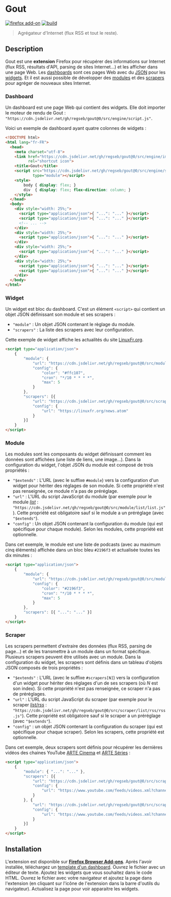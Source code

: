 # Gout

[![firefox add-on][img-firefox_add-on]][link-firefox_add-on]
[![build][img-build]][link-build]

> Agrégateur d'Internet (flux RSS et tout le reste).

## Description

Gout est une **extension** Firefox pour récupérer des informations sur Internet
(flux RSS, résultats d'API, parsing de sites Internet...) et les afficher dans
une page Web. Les [dashboards](#dashboard) sont ces pages Web avec du
[JSON](https://www.json.org/json-fr.html "JavaScript Object Notation") pour les
[widgets](#widget). Et il est aussi possible de développer des
[modules](#module) et des [scrapers](#scraper) pour agréger de nouveaux sites
Internet.

### Dashboard

Un dashboard est une page Web qui contient des widgets. Elle doit importer le
moteur de rendu de Gout :
`"https://cdn.jsdelivr.net/gh/regseb/gout@0/src/engine/script.js"`.

Voici un exemple de dashboard ayant quatre colonnes de widgets :

```HTML
<!DOCTYPE html>
<html lang="fr-FR">
  <head>
    <meta charset="utf-8">
    <link href="https://cdn.jsdelivr.net/gh/regseb/gout@0/src/engine/img/icon.svg"
          rel="shortcut icon">
    <title>Gout</title>
    <script src="https://cdn.jsdelivr.net/gh/regseb/gout@0/src/engine/script.js"
            type="module"></script>
    <style>
        body { display: flex; }
        div  { display: flex; flex-direction: column; }
    </style>
  </head>
  <body>
    <div style="width: 25%;">
      <script type="application/json">{ "...": "..." }</script>
      <script type="application/json">{ "...": "..." }</script>
      <!-- ... -->
    </div>
    <div style="width: 25%;">
      <script type="application/json">{ "...": "..." }</script>
    </div>
    <div style="width: 25%;">
      <script type="application/json">{ "...": "..." }</script>
    </div>
    <div style="width: 25%;">
      <script type="application/json">{ "...": "..." }</script>
      <script type="application/json">{ "...": "..." }</script>
    </div>
  </body>
</html>
```

### Widget

Un widget est bloc du dashboard. C'est un élément `<script>` qui contient un
objet JSON définissant son module et ses scrapers :

- `"module"` : Un objet JSON contenant le règlage du module.
- `"scrapers"` : La liste des scrapers avec leur configuration.

Cette exemple de widget affiche les actualités du site
[LinuxFr.org](https://linuxfr.org/).

```HTML
<script type="application/json">
    {
        "module": {
            "url": "https://cdn.jsdelivr.net/gh/regseb/gout@0/src/module/list/list.js",
            "config": {
                "color": "#ffc107",
                "cron": "*/10 * * * *",
                "max": 5
            }
        },
        "scrapers": [{
            "url": "https://cdn.jsdelivr.net/gh/regseb/gout@0/src/scraper/list/rss/rss.js",
            "config": {
                "url": "https://linuxfr.org/news.atom"
            }
        }]
    }
</script>
```

### Module

Les modules sont les composants du widget définissant comment les données sont
affichées (une liste de liens, une image...). Dans la configuration du widget,
l'objet JSON du module est composé de trois propriétés :

- `"$extends"` : L'URL (avec le suffixe `#module`) vers la configuration d'un
  widget pour hériter des réglages de son module. Si cette propriété n'est pas
  renseignée, ce module n'a pas de préréglage.
- `"url"` : L'URL du script JavaScript du module (par exemple pour le module
  [_list_](https://github.com/regseb/gout/tree/HEAD/src/module/list#readme) :
  `"https://cdn.jsdelivr.net/gh/regseb/gout@0/src/module/list/list.js"`). Cette
  propriété est obligatoire sauf si le module a un préréglage (avec
  `"$extends"`).
- `"config"` : Un objet JSON contenant la configuration du module (qui est
  spécifique pour chaque module). Selon les modules, cette propriété est
  optionnelle.

Dans cet exemple, le module est une liste de podcasts (avec au maximum cinq
éléments) affichée dans un bloc bleu `#2196f3` et actualisée toutes les dix
minutes :

```HTML
<script type="application/json">
    {
        "module": {
            "url": "https://cdn.jsdelivr.net/gh/regseb/gout@0/src/module/list/list.js",
            "config": {
                "color": "#2196f3",
                "cron": "*/10 * * * *",
                "max": 5
            }
        },
        "scrapers": [{ "...": "..." }]
    }
</script>
```

### Scraper

Les scrapers permettent d'extraire des données (flux RSS, parsing de page...) et
de les transmettre à un module dans un format spécifique. Plusieurs scrapers
peuvent être utilisés avec un module. Dans la configuration du widget, les
scrapers sont définis dans un tableau d'objets JSON composés de trois
propriétés :

- `"$extends"` : L'URL (avec le suffixe `#scrapers[N]`) vers la configuration
  d'un widget pour hériter des réglages d'un de ses scrapers (où _N_ est son
  index). Si cette propriété n'est pas renseignée, ce scraper n'a pas de
  préréglages.
- `"url"` : L'URL du script JavaScript du scraper (par exemple pour le scraper
  [_list/rss_](https://github.com/regseb/gout/tree/HEAD/src/scraper/list/rss#readme)
  : `"https://cdn.jsdelivr.net/gh/regseb/gout@0/src/scraper/list/rss/rss.js"`).
  Cette propriété est obligatoire sauf si le scraper a un préréglage (avec
  `"$extends"`).
- `"config"` : un objet JSON contenant la configuration du scraper (qui est
  spécifique pour chaque scraper). Selon les scrapers, cette propriété est
  optionnelle.

Dans cet exemple, deux scrapers sont définis pour récupérer les dernières vidéos
des chaines YouTube [ARTE Cinema](https://www.youtube.com/c/ARTECinemafrance) et
[ARTE Séries](https://www.youtube.com/c/ARTES%C3%A9ries) :

```HTML
<script type="application/json">
    {
        "module": { "...": "..." },
        "scrapers": [{
            "url": "https://cdn.jsdelivr.net/gh/regseb/gout@0/src/scraper/list/rss/rss.js",
            "config": {
                "url": "https://www.youtube.com/feeds/videos.xml?channel_id=UClo03hULFynpoX3w1Jv7fhw",
            }
        }, {
            "url": "https://cdn.jsdelivr.net/gh/regseb/gout@0/src/scraper/list/rss/rss.js",
            "config": {
                "url": "https://www.youtube.com/feeds/videos.xml?channel_id=UCzaf-8cAEiXfynukcmV5MXw"
            }
        }]
    }
</script>
```

## Installation

L'extension est disponible sur [**Firefox Browser
Add-ons**][link-firefox_add-on]. Après l'avoir installée, téléchargez un
[template d'un
dashboard](https://github.com/regseb/gout/tree/HEAD/src/template/dashboard).
Ouvrez le fichier avec un éditeur de texte. Ajoutez les widgets que vous
souhaitez dans le code HTML. Ouvrez le fichier avec votre navigateur et ajoutez
la page dans l'extension (en cliquant sur l'icône de l'extension dans la barre
d'outils du navigateur). Actualisez la page pour voir apparaitre les widgets.

[img-firefox_add-on]:https://img.shields.io/amo/v/gout.svg?label=add-on&logo=firefox-browser&logoColor=white
[img-build]:https://img.shields.io/github/workflow/status/regseb/gout/CI

[link-firefox_add-on]:https://addons.mozilla.org/addon/gout/
[link-build]:https://github.com/regseb/gout/actions/workflows/ci.yml?query=branch%3Amain
